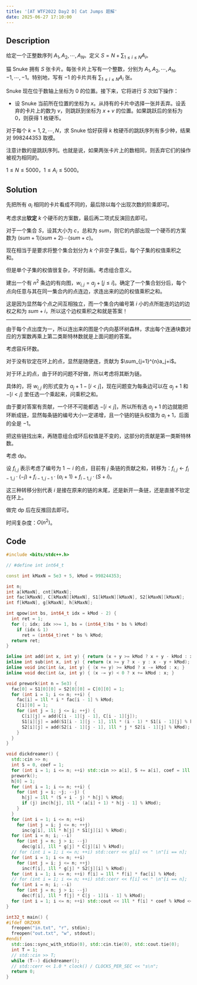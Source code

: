 ```yaml
---
title: '[AT WTF2022 Day2 D] Cat Jumps 题解'
date: 2025-06-27 17:10:00
---
```


## Description

给定一个正整数序列 $A_1, A_2, \cdots, A_N$。定义 $S = N + \sum_{1 \leq i \leq N} A_i$。

猫 Snuke 拥有 $S$ 张卡片。每张卡片上写有一个整数，分别为 $A_1, A_2, \cdots, A_N, -1, \cdots, -1$。特别地，写有 $-1$ 的卡片共有 $\sum_{1 \leq i \leq N} A_i$ 张。

Snuke 现在位于数轴上坐标为 $0$ 的位置。接下来，它将进行 $S$ 次如下操作：

- 设 Snuke 当前所在位置的坐标为 $x$。从持有的卡片中选择一张并丢弃。设丢弃的卡片上的数为 $v$，则跳跃到坐标为 $x + v$ 的位置。如果跳跃后的坐标为 $0$，则获得 $1$ 枚硬币。

对于每个 $k = 1, 2, \cdots, N$，求 Snuke 恰好获得 $k$ 枚硬币的跳跃序列有多少种，结果对 $998244353$ 取模。

注意计数的是跳跃序列。也就是说，如果两张卡片上的数相同，则丢弃它们的操作被视为相同的。

$1 \leq N \leq 5000$，$1 \leq A_i \leq 5000$。

## Solution

先把所有 $a_i$ 相同的卡片看成不同的，最后除以每个出现次数的阶乘即可。

考虑求出**钦定** $k$ 个硬币的方案数，最后再二项式反演回去即可。

对于一个集合 $S$，设其大小为 $c$，总和为 $sum$，则它的内部出现一个硬币的方案数为 $(sum+1)(sum+2)\cdots(sum+c)$。

现在相当于是要求将整个集合划分为 $k$ 个非空子集后，每个子集的权值乘积之和。

但是单个子集的权值很复杂，不好刻画。考虑组合意义。

建出一个有 $n^2$ 条边的有向图，$w_{i,j}=a_j+[j\leq i]$。确定了一个集合划分后，每个点向任意与其在同一集合内的点连边，求连出来的边的权值乘积之和。

这是因为显然每个点之间互相独立，而一个集合内编号第 $i$ 小的点所能连的边的边权之和为 $sum+i$，所以这个边权乘积之和就是答案！

---

由于每个点出度为一，所以连出来的图是个内向基环树森林，求出每个连通块数对应的方案数再乘上第二类斯特林数就是上面问题的答案。

考虑容斥环数。

对于没有钦定在环上的点，显然是随便连，贡献为 $\sum_{j=1}^{n}a_j+i$。

对于环上的点，由于环的问题不好做，所以考虑将其断为链。

具体的，将 $w_{i,j}$ 的形式变为 $a_j+1-[i<j]$，现在问题变为每条边可以在 $a_j+1$ 和 $-[i<j]$ 里任选一个乘起来，问乘积之和。

由于要对答案有贡献，一个环不可能都选 $-[i<j]$，所以所有选 $a_j+1$ 的边就能把环断成链，显然每条链的编号大小一定递增，且一个链的链头权值为 $a_i+1$，后面的全是 $-1$。

把这些链找出来，再随意组合成环后权值是不变的，这部分的贡献是第一类斯特林数。

考虑 dp。

设 $f_{i,j}$ 表示考虑了编号为 $1\sim i$ 的点，目前有 $j$ 条链的贡献之和，转移为：$f_{i,j}\leftarrow f_{i-1,j}\cdot(-j)+f_{i-1,j-1}\cdot(a_i+1)+f_{i-1,j}\cdot(S+i)$。

这三种转移分别代表 $i$ 是接在原来的链的末尾，还是新开一条链，还是直接不钦定在环上。

做完 dp 后在反推回去即可。

时间复杂度：$O(n^2)$。

## Code

```cpp
#include <bits/stdc++.h>

// #define int int64_t

const int kMaxN = 5e3 + 5, kMod = 998244353;

int n;
int a[kMaxN], cnt[kMaxN];
int fac[kMaxN], C[kMaxN][kMaxN], S1[kMaxN][kMaxN], S2[kMaxN][kMaxN];
int f[kMaxN], g[kMaxN], h[kMaxN];

int qpow(int bs, int64_t idx = kMod - 2) {
  int ret = 1;
  for (; idx; idx >>= 1, bs = (int64_t)bs * bs % kMod)
    if (idx & 1)
      ret = (int64_t)ret * bs % kMod;
  return ret;
}

inline int add(int x, int y) { return (x + y >= kMod ? x + y - kMod : x + y); }
inline int sub(int x, int y) { return (x >= y ? x - y : x - y + kMod); }
inline void inc(int &x, int y) { (x += y) >= kMod ? x -= kMod : x; }
inline void dec(int &x, int y) { (x -= y) < 0 ? x += kMod : x; }

void prework(int n = 5e3) {
  fac[0] = S1[0][0] = S2[0][0] = C[0][0] = 1;
  for (int i = 1; i <= n; ++i) {
    fac[i] = 1ll * i * fac[i - 1] % kMod;
    C[i][0] = 1;
    for (int j = 1; j <= i; ++j) {
      C[i][j] = add(C[i - 1][j - 1], C[i - 1][j]);
      S1[i][j] = add(S1[i - 1][j - 1], 1ll * (i - 1) * S1[i - 1][j] % kMod);
      S2[i][j] = add(S2[i - 1][j - 1], 1ll * j * S2[i - 1][j] % kMod);
    }
  }
}

void dickdreamer() {
  std::cin >> n;
  int S = 0, coef = 1;
  for (int i = 1; i <= n; ++i) std::cin >> a[i], S += a[i], coef = 1ll * coef * qpow(++cnt[a[i]]) % kMod;
  prework();
  h[0] = 1;
  for (int i = 1; i <= n; ++i) {
    for (int j = i; ~j; --j) {
      h[j] = 1ll * (S + i - j) * h[j] % kMod;
      if (j) inc(h[j], 1ll * (a[i] + 1) * h[j - 1] % kMod);
    }
  }
  for (int i = 1; i <= n; ++i)
    for (int j = i; j <= n; ++j)
      inc(g[i], 1ll * h[j] * S1[j][i] % kMod);
  for (int i = n; i; --i)
    for (int j = n; j > i; --j)
      dec(g[i], 1ll * g[j] * C[j][i] % kMod);
  // for (int i = 1; i <= n; ++i) std::cerr << g[i] << " \n"[i == n];
  for (int i = 1; i <= n; ++i)
    for (int j = i; j <= n; ++j)
      inc(f[i], 1ll * g[j] * S2[j][i] % kMod);
  for (int i = 1; i <= n; ++i) f[i] = 1ll * f[i] * fac[i] % kMod;
  // for (int i = 1; i <= n; ++i) std::cerr << f[i] << " \n"[i == n];
  for (int i = n; i; --i)
    for (int j = n; j > i; --j)
      dec(f[i], 1ll * f[j] * C[j - 1][i - 1] % kMod);
  for (int i = 1; i <= n; ++i) std::cout << 1ll * f[i] * coef % kMod << '\n';
}

int32_t main() {
#ifdef ORZXKR
  freopen("in.txt", "r", stdin);
  freopen("out.txt", "w", stdout);
#endif
  std::ios::sync_with_stdio(0), std::cin.tie(0), std::cout.tie(0);
  int T = 1;
  // std::cin >> T;
  while (T--) dickdreamer();
  // std::cerr << 1.0 * clock() / CLOCKS_PER_SEC << "s\n";
  return 0;
}
```